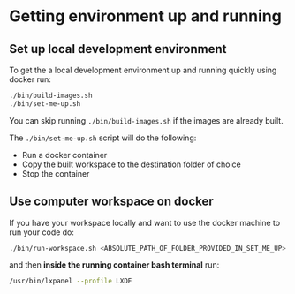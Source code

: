# Getting environment up and running

## Set up local development environment

To get the a local development environment up and running quickly using docker run:
```bash
./bin/build-images.sh
./bin/set-me-up.sh
```

You can skip running `./bin/build-images.sh` if the images are already built.

The `./bin/set-me-up.sh` script will do the following:
- Run a docker container
- Copy the built workspace to the destination folder of choice
- Stop the container

## Use computer workspace on docker

If you have your workspace locally and want to use the docker machine to run your code do:
```bash
./bin/run-workspace.sh <ABSOLUTE_PATH_OF_FOLDER_PROVIDED_IN_SET_ME_UP>
```

and then **inside the running container bash terminal** run:
```bash
/usr/bin/lxpanel --profile LXDE
````
